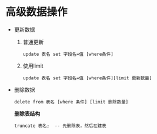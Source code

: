 # 高级数据操作

- 更新数据

  1. 普通更新

     ```mysql
     update 表名 set 字段名=值 [where条件]
     ```

  2. 使用limit

     ```mysql
     update 表名 set 字段名=值 [where条件][limit 更新数量]
     ```

- 删除数据

  ```MYSQL
  delete from 表名 [where 条件] [limit 删除数量]
  ```

  **删除表结构**

  ```mysql
  truncate 表名;  -- 先删除表，然后在建表
  ```

  